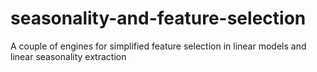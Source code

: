 # seasonality-and-feature-selection
A couple of engines for simplified feature selection in linear models and linear seasonality extraction
